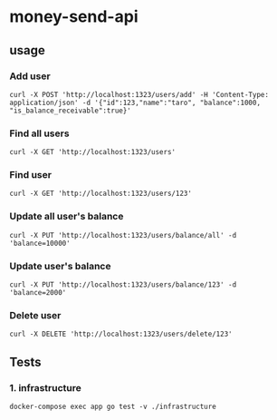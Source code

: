 # money-send-api

## usage

### Add user
```
curl -X POST 'http://localhost:1323/users/add' -H 'Content-Type: application/json' -d '{"id":123,"name":"taro", "balance":1000, "is_balance_receivable":true}'
```

### Find all users
```
curl -X GET 'http://localhost:1323/users'
```

### Find user
```
curl -X GET 'http://localhost:1323/users/123'
```

### Update all user's balance
```
curl -X PUT 'http://localhost:1323/users/balance/all' -d 'balance=10000'
```

### Update user's balance
```
curl -X PUT 'http://localhost:1323/users/balance/123' -d 'balance=2000'
```

### Delete user
```
curl -X DELETE 'http://localhost:1323/users/delete/123'
```

## Tests

### 1. infrastructure
```
docker-compose exec app go test -v ./infrastructure
```